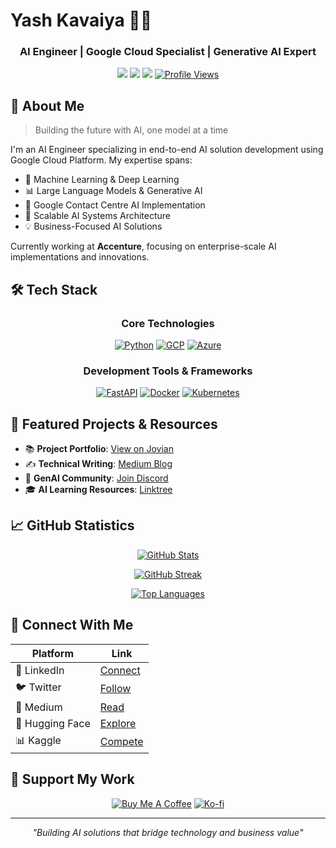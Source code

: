 # Yash Kavaiya 👨‍💻 

<div align="center">
  
### AI Engineer | Google Cloud Specialist | Generative AI Expert

[<img src="https://img.shields.io/badge/LinkedIn-Connect-blue?style=for-the-badge&logo=linkedin" />](https://www.linkedin.com/in/yashkavaiya/)
[<img src="https://img.shields.io/badge/Twitter-Follow-1DA1F2?style=for-the-badge&logo=twitter" />](https://x.com/Yash_Kavaiya_)
[<img src="https://img.shields.io/badge/Medium-Follow-black?style=for-the-badge&logo=medium" />](https://medium.com/@yash.kavaiya3)
[![Profile Views](https://komarev.com/ghpvc/?username=yash-kavaiya&label=Profile%20views&color=0e75b6&style=for-the-badge)](https://github.com/Yash-Kavaiya)

</div>

## 🚀 About Me

> Building the future with AI, one model at a time

I'm an AI Engineer specializing in end-to-end AI solution development using Google Cloud Platform. My expertise spans:
- 🤖 Machine Learning & Deep Learning
- 📊 Large Language Models & Generative AI
- 🔄 Google Contact Centre AI Implementation
- 🎯 Scalable AI Systems Architecture
- 💡 Business-Focused AI Solutions

Currently working at **Accenture**, focusing on enterprise-scale AI implementations and innovations.

## 🛠️ Tech Stack

<div align="center">

### Core Technologies
[![Python](https://img.shields.io/badge/Python-Expert-3776AB?style=flat-square&logo=python)](https://www.python.org/)
[![GCP](https://img.shields.io/badge/Google_Cloud-Specialist-4285F4?style=flat-square&logo=google-cloud)](https://cloud.google.com/)
[![Azure](https://img.shields.io/badge/Azure-Proficient-0089D6?style=flat-square&logo=microsoft-azure)](https://azure.microsoft.com/)

### Development Tools & Frameworks
[![FastAPI](https://img.shields.io/badge/FastAPI-Skilled-009688?style=flat-square&logo=fastapi)](https://fastapi.tiangolo.com/)
[![Docker](https://img.shields.io/badge/Docker-Advanced-2496ED?style=flat-square&logo=docker)](https://www.docker.com/)
[![Kubernetes](https://img.shields.io/badge/Kubernetes-Intermediate-326CE5?style=flat-square&logo=kubernetes)](https://kubernetes.io/)

</div>

## 🌟 Featured Projects & Resources

- 📚 **Project Portfolio**: [View on Jovian](https://jovian.ai/yash-kavaiya)
- ✍️ **Technical Writing**: [Medium Blog](https://medium.com/@yash.kavaiya3)
- 🤝 **GenAI Community**: [Join Discord](https://discord.gg/cvHXS4b5)
- 🎓 **AI Learning Resources**: [Linktree](https://linktr.ee/yashkavaiya)

## 📈 GitHub Statistics

<div align="center">

[![GitHub Stats](https://github-readme-stats.vercel.app/api?username=Yash-Kavaiya&show_icons=true&hide=&count_private=true&title_color=444e59&text_color=3382ed&icon_color=ef4444&bg_color=ffffff&hide_border=true&show_icons=true)](https://github.com/Yash-Kavaiya)

[![GitHub Streak](https://github-readme-streak-stats.herokuapp.com/?user=Yash-Kavaiya&stroke=3382ed&background=ffffff&ring=444e59&fire=444e59&currStreakNum=3382ed&currStreakLabel=444e59&sideNums=3382ed&sideLabels=3382ed&dates=3382ed&hide_border=true)](https://github.com/Yash-Kavaiya)

[![Top Languages](https://github-readme-stats.vercel.app/api/top-langs/?username=Yash-Kavaiya&langs_count=6&title_color=444e59&text_color=3382ed&icon_color=ef4444&bg_color=ffffff&hide_border=true&layout=compact)](https://github.com/Yash-Kavaiya)

</div>

## 🤝 Connect With Me

<div align="center">

| Platform | Link |
|----------|------|
| 💼 LinkedIn | [Connect](https://www.linkedin.com/in/yashkavaiya/) |
| 🐦 Twitter | [Follow](https://x.com/Yash_Kavaiya_) |
| 📝 Medium | [Read](https://medium.com/@yash.kavaiya3) |
| 🤗 Hugging Face | [Explore](https://huggingface.co/yashkavaiya) |
| 📊 Kaggle | [Compete](https://www.kaggle.com/yashkavaiya) |

</div>

## 💖 Support My Work

<div align="center">

[![Buy Me A Coffee](https://img.shields.io/badge/Buy_Me_A_Coffee-Support-FFDD00?style=for-the-badge&logo=buy-me-a-coffee&logoColor=black)](https://www.buymeacoffee.com/yashkavaiye)
[![Ko-fi](https://img.shields.io/badge/Ko--fi-Support-FF5E5B?style=for-the-badge&logo=ko-fi&logoColor=white)](https://www.ko-fi.com/yashkavaiya)

</div>

---

<div align="center">
  
*"Building AI solutions that bridge technology and business value"*

</div>
